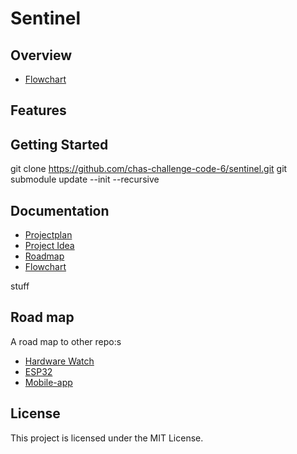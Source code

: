 # Sentinel

## Overview
- [Flowchart](docs/PLANNING/FLOWCHART/Project_Sentinel.drawio.svg)

## Features

## Getting Started

git clone https://github.com/chas-challenge-code-6/sentinel.git
git submodule update --init --recursive


## Documentation
- [Projectplan](docs/PROJECTPLAN.md)
- [Project Idea](docs/idea.md)
- [Roadmap](/later)
- [Flowchart](docs/PLANNING/FLOWCHART/Project_Sentinel.drawio.svg)

stuff

## Road map
A road map to other repo:s

- [Hardware Watch](https://github.com/chas-challenge-code-6/hardware-watch)
- [ESP32](https://github.com/chas-challenge-code-6/hardware-esp32)
- [Mobile-app](https://github.com/chas-challenge-code-6/mobile-app)

## License
This project is licensed under the MIT License.
